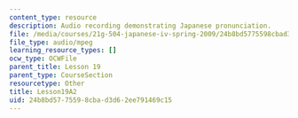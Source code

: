 ```yaml
---
content_type: resource
description: Audio recording demonstrating Japanese pronunciation.
file: /media/courses/21g-504-japanese-iv-spring-2009/24b8bd5775598cbad3d62ee791469c15_Lesson19A2.mp3
file_type: audio/mpeg
learning_resource_types: []
ocw_type: OCWFile
parent_title: Lesson 19
parent_type: CourseSection
resourcetype: Other
title: Lesson19A2
uid: 24b8bd57-7559-8cba-d3d6-2ee791469c15
---
```

